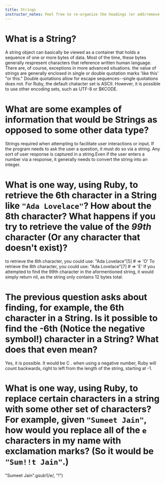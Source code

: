 ```yaml
---
title: Strings
instructor_notes: Feel free to re-organize the headings (or add/remove headings) below. We included the headings for your benefit, but it's 100% fine if you want to write your responses in some different structure.
---
```


# What is a String?

A string object can basically be viewed as a container that holds a sequence of one or more bytes of data. Most of the time, these bytes generally respresent characters that reference written human language. There are, of course, exceptions in more advanced situations. 
the value of strings are generally enclosed in single or double quotation marks 'like this' "or this." Double quotations allow for escape sequences--single quotations does not.
For Ruby, the default chatacter set is ASCII. However, it is possible to use other encoding sets, such as UTF-8 or $KCODE.

# What are some examples of information that would be Strings as opposed to some other data type?

Strings required when attempting to facilitate user interactions or input. If the program needs to ask the user a question, it must do so via a string. 
Any sort of user response is captured in a string.Even if the user enters a number via a response, it generally needs to convert the string into an integer.

# What is one way, using Ruby, to retrieve the 6th character in a String like `"Ada Lovelace"`? How about the 8th character? What happens if you try to retrieve the value of the _99th_ character (Or any character that doesn't exist)?

to retrieve the 6th character, you could use: "Ada Lovelace"[5] # => 'O' 
To retrieve the 8th character, you could use: "Ada Lovelace"[7] # => 'E'
If you attempted to find the 99th character in the aformentioned string, it would simply return nil, as the string only contains 12 bytes total. 

# The previous question asks about finding, for example, the 6th character in a String. Is it possible to find the **-6th** (Notice the negative symbol!) character in a String? What does that even mean?

Yes, it is possible. It would be C . when using a negative number, Ruby will count backwards, right to left from the length of the string, starting at -1.

# What is one way, using Ruby, to replace certain characters in a string with some other set of characters? For example, given `"Sumeet Jain"`, how would you replace all of the `e` characters in my name with exclamation marks? (So it would be `"Sum!!t Jain"`.)
"Sumeet Jain".gsub!(/e/, "!")

